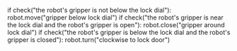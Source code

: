  

if check("the robot's gripper is not below the lock dial"):
    robot.move("gripper below lock dial")
if check("the robot's gripper is near the lock dial and the robot's gripper is open"):
    robot.close("gripper around lock dial")
if check("the robot's gripper is below the lock dial and the robot's gripper is closed"):
    robot.turn("clockwise to lock door")
